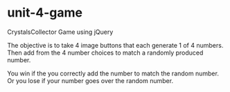 # unit-4-game
CrystalsCollector Game using jQuery

The objective is to take 4 image buttons that each generate 1 of 4 numbers.
Then add from the 4 number choices to match a randomly produced number.

You win if the you correctly add the number to match the random number.
Or you lose if your number goes over the random number.